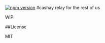 [![npm version](https://badge.fury.io/js/cashay.svg)](https://badge.fury.io/js/cashay)
#cashay
relay for the rest of us

WIP

##License

MIT
